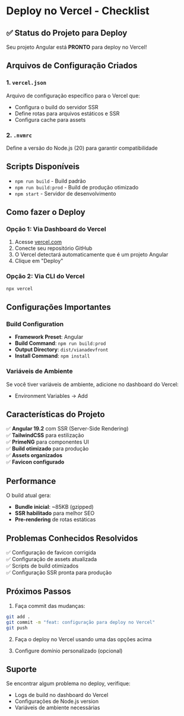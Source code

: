 # Deploy no Vercel - Checklist

## ✅ Status do Projeto para Deploy

Seu projeto Angular está **PRONTO** para deploy no Vercel! 

## Arquivos de Configuração Criados

### 1. `vercel.json`
Arquivo de configuração específico para o Vercel que:
- Configura o build do servidor SSR
- Define rotas para arquivos estáticos e SSR
- Configura cache para assets

### 2. `.nvmrc`
Define a versão do Node.js (20) para garantir compatibilidade

## Scripts Disponíveis

- `npm run build` - Build padrão
- `npm run build:prod` - Build de produção otimizado
- `npm start` - Servidor de desenvolvimento

## Como fazer o Deploy

### Opção 1: Via Dashboard do Vercel
1. Acesse [vercel.com](https://vercel.com)
2. Conecte seu repositório GitHub
3. O Vercel detectará automaticamente que é um projeto Angular
4. Clique em "Deploy"

### Opção 2: Via CLI do Vercel
```bash
npx vercel
```

## Configurações Importantes

### Build Configuration
- **Framework Preset**: Angular
- **Build Command**: `npm run build:prod`
- **Output Directory**: `dist/vianadevfront`
- **Install Command**: `npm install`

### Variáveis de Ambiente
Se você tiver variáveis de ambiente, adicione no dashboard do Vercel:
- Environment Variables → Add

## Características do Projeto

✅ **Angular 19.2** com SSR (Server-Side Rendering)  
✅ **TailwindCSS** para estilização  
✅ **PrimeNG** para componentes UI  
✅ **Build otimizado** para produção  
✅ **Assets organizados**  
✅ **Favicon configurado**

## Performance

O build atual gera:
- **Bundle inicial**: ~85KB (gzipped)
- **SSR habilitado** para melhor SEO
- **Pre-rendering** de rotas estáticas

## Problemas Conhecidos Resolvidos

✅ Configuração de favicon corrigida  
✅ Configuração de assets atualizada  
✅ Scripts de build otimizados  
✅ Configuração SSR pronta para produção  

## Próximos Passos

1. Faça commit das mudanças:
```bash
git add .
git commit -m "feat: configuração para deploy no Vercel"
git push
```

2. Faça o deploy no Vercel usando uma das opções acima

3. Configure domínio personalizado (opcional)

## Suporte

Se encontrar algum problema no deploy, verifique:
- Logs de build no dashboard do Vercel
- Configurações de Node.js version
- Variáveis de ambiente necessárias
